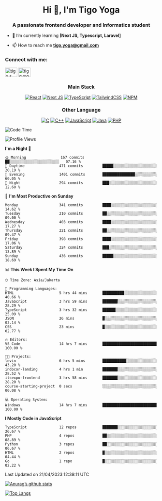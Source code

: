 
<h1 align="center">Hi 👋, I'm Tigo Yoga</h1>
<h3 align="center">A passionate frontend developer and Informatics student</h3>

- 🌱 I’m currently learning **[Next JS, Typescript, Laravel]**

- 📫 How to reach me **tigo.yoga@gmail.com**

<h3 align="left">Connect with me:</h3>
<p align="left">
<a href="https://linkedin.com/in/tigo s yoga" target="blank"><img align="center" src="https://raw.githubusercontent.com/rahuldkjain/github-profile-readme-generator/master/src/images/icons/Social/linked-in-alt.svg" alt="tigo s yoga" height="30" width="40" /></a>
<a href="https://instagram.com/tigoyoga" target="blank"><img align="center" src="https://raw.githubusercontent.com/rahuldkjain/github-profile-readme-generator/master/src/images/icons/Social/instagram.svg" alt="tigoyoga" height="30" width="40" /></a>
</p>



<h3 align="center">Main Stack</h3>
<div align="center">
  
  <a href="">![React](https://img.shields.io/badge/react-%2320232a.svg?style=for-the-badge&logo=react&logoColor=%2361DAFB)</a>
  <a href="">![Next JS](https://img.shields.io/badge/Next-black?style=for-the-badge&logo=next.js&logoColor=white)</a>
   <a href="">![TypeScript](https://img.shields.io/badge/typescript-%23007ACC.svg?style=for-the-badge&logo=typescript&logoColor=white)</a>
  <a href="">![TailwindCSS](https://img.shields.io/badge/tailwindcss-%2338B2AC.svg?style=for-the-badge&logo=tailwind-css&logoColor=white)</a>
  <a href="">![NPM](https://img.shields.io/badge/NPM-%23000000.svg?style=for-the-badge&logo=npm&logoColor=white)</a>
</div>
<h3 align="center">Other Language</h3>
<div align="center">
  
  <a href="">![C](https://img.shields.io/badge/c-%2300599C.svg?style=for-the-badge&logo=c&logoColor=white)</a>
  <a href="">![C++](https://img.shields.io/badge/c++-%2300599C.svg?style=for-the-badge&logo=c%2B%2B&logoColor=white)</a>
  <a href="">![JavaScript](https://img.shields.io/badge/javascript-%23323330.svg?style=for-the-badge&logo=javascript&logoColor=%23F7DF1E)</a>
  <a href="">![Java](https://img.shields.io/badge/java-%23ED8B00.svg?style=for-the-badge&logo=java&logoColor=white)</a>
  <a href="">![PHP](https://img.shields.io/badge/php-%23777BB4.svg?style=for-the-badge&logo=php&logoColor=white)</a>
</div>

<!--START_SECTION:waka-->
![Code Time](http://img.shields.io/badge/Code%20Time-323%20hrs%203%20mins-blue)

![Profile Views](http://img.shields.io/badge/Profile%20Views-4-blue)

**I'm a Night 🦉** 

```text
🌞 Morning                167 commits         ██░░░░░░░░░░░░░░░░░░░░░░░   07.16 % 
🌆 Daytime                471 commits         █████░░░░░░░░░░░░░░░░░░░░   20.19 % 
🌃 Evening                1401 commits        ███████████████░░░░░░░░░░   60.05 % 
🌙 Night                  294 commits         ███░░░░░░░░░░░░░░░░░░░░░░   12.60 % 
```
📅 **I'm Most Productive on Sunday** 

```text
Monday                   341 commits         ████░░░░░░░░░░░░░░░░░░░░░   14.62 % 
Tuesday                  210 commits         ██░░░░░░░░░░░░░░░░░░░░░░░   09.00 % 
Wednesday                403 commits         ████░░░░░░░░░░░░░░░░░░░░░   17.27 % 
Thursday                 221 commits         ██░░░░░░░░░░░░░░░░░░░░░░░   09.47 % 
Friday                   398 commits         ████░░░░░░░░░░░░░░░░░░░░░   17.06 % 
Saturday                 324 commits         ███░░░░░░░░░░░░░░░░░░░░░░   13.89 % 
Sunday                   436 commits         █████░░░░░░░░░░░░░░░░░░░░   18.69 % 
```


📊 **This Week I Spent My Time On** 

```text
🕑︎ Time Zone: Asia/Jakarta

💬 Programming Languages: 
HTML                     5 hrs 44 mins       ██████████░░░░░░░░░░░░░░░   40.66 % 
JavaScript               3 hrs 59 mins       ███████░░░░░░░░░░░░░░░░░░   28.29 % 
TypeScript               3 hrs 32 mins       ██████░░░░░░░░░░░░░░░░░░░   25.09 % 
JSON                     26 mins             █░░░░░░░░░░░░░░░░░░░░░░░░   03.14 % 
CSS                      23 mins             █░░░░░░░░░░░░░░░░░░░░░░░░   02.77 % 

🔥 Editors: 
VS Code                  14 hrs 7 mins       █████████████████████████   100.00 % 

🐱‍💻 Projects: 
levin                    6 hrs 5 mins        ███████████░░░░░░░░░░░░░░   43.20 % 
indocor-landing          4 hrs 1 min         ███████░░░░░░░░░░░░░░░░░░   28.52 % 
itsexpo-frontend         3 hrs 58 mins       ███████░░░░░░░░░░░░░░░░░░   28.20 % 
course-starting-project  0 secs              ░░░░░░░░░░░░░░░░░░░░░░░░░   00.08 % 

💻 Operating System: 
Windows                  14 hrs 7 mins       █████████████████████████   100.00 % 
```

**I Mostly Code in JavaScript** 

```text
TypeScript               12 repos            ███████░░░░░░░░░░░░░░░░░░   26.67 % 
PHP                      4 repos             ██░░░░░░░░░░░░░░░░░░░░░░░   08.89 % 
Python                   3 repos             ██░░░░░░░░░░░░░░░░░░░░░░░   06.67 % 
HTML                     2 repos             █░░░░░░░░░░░░░░░░░░░░░░░░   04.44 % 
Go                       1 repo              █░░░░░░░░░░░░░░░░░░░░░░░░   02.22 % 
```




 Last Updated on 21/04/2023 12:39:11 UTC
<!--END_SECTION:waka-->

[![Anurag’s github stats](https://github-readme-stats.vercel.app/api?username=tigoyoga)](https://github.com/tigoyoga)

[![Top Langs](https://github-readme-stats.vercel.app/api/top-langs/?username=tigoyoga&layout=compact)](https://github.com/tigoyoga)
